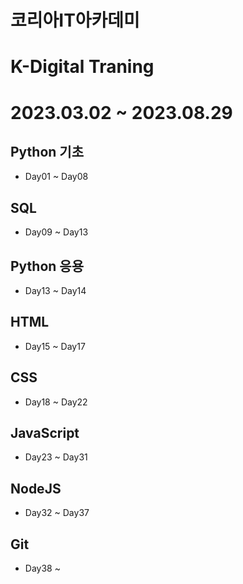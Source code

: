 # 코리아IT아카데미

# K-Digital Traning

# 2023.03.02 ~ 2023.08.29

## Python 기초

- Day01 ~ Day08

## SQL

- Day09 ~ Day13

## Python 응용

- Day13 ~ Day14

## HTML

- Day15 ~ Day17

## CSS

- Day18 ~ Day22

## JavaScript

- Day23 ~ Day31

## NodeJS

- Day32 ~ Day37

## Git

- Day38 ~ 